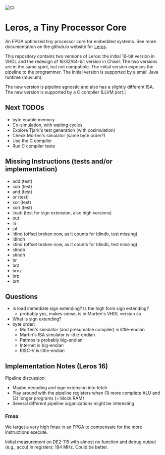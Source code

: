 
![CI](https://github.com/leros-dev/leros/actions/workflows/scala.yml/badge.svg)

# Leros, a Tiny Processor Core

An FPGA optimized tiny processor core for embedded systems.
See more documentation on the github.io website for [Leros](https://leros-dev.github.io/).

This repository contains two versions of Leros: the initial 16-bit version in VHDL and
the redesign of 16/32/64-bit version in Chisel. The two versions are in the same spirit,
but not compatible. The initial version exposes the pipeline to the programmer.
The initial version is supported by a small Java runtime (muvium).

The new version is pipeline agnostic and also has a slightly different ISA. The new
version is supported by a C compiler (LLVM port.)

## Next TODOs

 * byte enable memory
 * Co-simulation, with waiting cycles
 * Explore Tjark's test generation (with cosimulation)
 * Check Morten's simulator (same byte order?)
 * Use the C compiler
 * Run C compiler tests

## Missing Instructions (tests and/or implementation)

 * add (test)
 * sub (test)
 * and (test)
 * or (test)
 * xor (test)
 * xori (test)
 * loadi (test for sign extension, also high versions)
 * out
 * in
 * jal
 * ldind (offset broken now, as it counts for ldindb, test missing)
 * ldindh
 * stind (offset broken now, as it counts for ldindb, test missing)
 * stindb
 * stindh
 * br
 * brz
 * brnz
 * brp
 * brn

## Questions

 * Is load immediate sign extending? Is the high form sign extending?
   * probably yes, makes sense, is in Morten's VHDL version so
 * What is sign extending?
 * byte order:
   * Morten's simulator (and presumable compiler) is little-endian
   * Martin's ISA simulator is little-endian
   * Patmos is probably big-endian
   * Internet is big-endian
   * RISC-V is little-endian

## Implementation Notes (Leros 16)

Pipeline discussion:

 * Maybe decoding and sign extension into fetch
 * Play around with the pipeline registers when (1) more complete ALU and (2) longer programs (= block RAM)
 * Several different pipeline organizations might be interesting
 
### Fmax

We target a very high fmax in an FPGA to compensate for the more instructions
execute.

Initial measurement on DE2-115 with almost no function and debug output (e.g., accu)
in registers: 184 MHz. Could be better.
